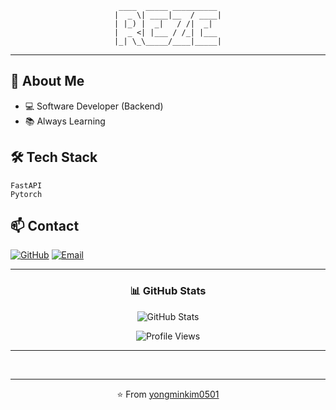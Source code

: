 <div align="center">

```
 ____  _____ __________ 
|  _ \| ____|__  / ____|
| |_) |  _|   / /|  _|  
|  _ <| |___ / /_| |___ 
|_| \_\_____/____|_____|
```
</div>

---

## 🚀 About Me

- 💻 Software Developer (Backend)
- 📚 Always Learning

## 🛠️ Tech Stack

```
FastAPI
Pytorch
```

## 📫 Contact

[![GitHub](https://img.shields.io/badge/-GitHub-181717?style=flat-square&logo=github)](https://github.com/yongminkim0501)
[![Email](https://img.shields.io/badge/-Email-D14836?style=flat-square&logo=gmail&logoColor=white)](mailto:yongmingim166@gmail.com)

---

<div align="center">

### 📊 GitHub Stats

![GitHub Stats](https://github-readme-stats.vercel.app/api?username=yongminkim0501&show_icons=true&theme=radical)

![Profile Views](https://komarev.com/ghpvc/?username=yongminkim0501&color=blueviolet)

</div>

---

<br>


</details>

---

<div align="center">

⭐️ From [yongminkim0501](https://github.com/yongminkim0501)

</div>
